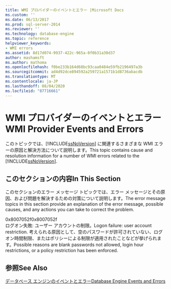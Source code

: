 ```yaml
---
title: WMI プロバイダーのイベントとエラー |Microsoft Docs
ms.custom: ''
ms.date: 06/13/2017
ms.prod: sql-server-2014
ms.reviewer: ''
ms.technology: database-engine
ms.topic: reference
helpviewer_keywords:
- WMI errors
ms.assetid: 8d17d074-9937-422c-965a-0f0b31a30d37
author: mashamsft
ms.author: mathoma
ms.openlocfilehash: f0be233b164d68bc93caa0484e59fb2196497a3b
ms.sourcegitcommit: ad4d92dce894592a259721a1571b1d8736abacdb
ms.translationtype: MT
ms.contentlocale: ja-JP
ms.lasthandoff: 08/04/2020
ms.locfileid: "87716661"
---
```

# <a name="wmi-provider-events-and-errors"></a><span data-ttu-id="e9dea-102">WMI プロバイダーのイベントとエラー</span><span class="sxs-lookup"><span data-stu-id="e9dea-102">WMI Provider Events and Errors</span></span>
  <span data-ttu-id="e9dea-103">このトピックでは、[!INCLUDE[ssNoVersion](../../includes/ssnoversion-md.md)] に関連するさまざまな WMI エラーの原因と解決方法について説明します。</span><span class="sxs-lookup"><span data-stu-id="e9dea-103">This topic contains cause and resolution information for a number of WMI errors related to the [!INCLUDE[ssNoVersion](../../includes/ssnoversion-md.md)].</span></span>  
  
## <a name="in-this-section"></a><span data-ttu-id="e9dea-104">このセクションの内容</span><span class="sxs-lookup"><span data-stu-id="e9dea-104">In This Section</span></span>  
 <span data-ttu-id="e9dea-105">このセクションのエラー メッセージ トピックでは、エラー メッセージとその原因、および問題を解決するための対策について説明します。</span><span class="sxs-lookup"><span data-stu-id="e9dea-105">The error message topics in this section provide an explanation of the error message, possible causes, and any actions you can take to correct the problem.</span></span>  
  
 <span data-ttu-id="e9dea-106">0x8007052f</span><span class="sxs-lookup"><span data-stu-id="e9dea-106">0x8007052f</span></span>  
 <span data-ttu-id="e9dea-107">ログオン失敗: ユーザー アカウントの制限。</span><span class="sxs-lookup"><span data-stu-id="e9dea-107">Logon failure: user account restriction.</span></span> <span data-ttu-id="e9dea-108">考えられる原因として、空のパスワードが許可されていない、ログオン時間制限、またはポリシーによる制限が適用されたことなどが挙げられます。</span><span class="sxs-lookup"><span data-stu-id="e9dea-108">Possible reasons are blank passwords not allowed, login hour restrictions, or a policy restriction has been enforced.</span></span>  
  
## <a name="see-also"></a><span data-ttu-id="e9dea-109">参照</span><span class="sxs-lookup"><span data-stu-id="e9dea-109">See Also</span></span>  
 [<span data-ttu-id="e9dea-110">データベース エンジンのイベントとエラー</span><span class="sxs-lookup"><span data-stu-id="e9dea-110">Database Engine Events and Errors</span></span>](../../relational-databases/native-client-ole-db-errors/errors.md)  
  
  
